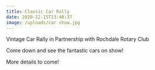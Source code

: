 ```yaml
---
title: Classic Car Rally
date: 2020-12-15T13:48:37
image: /uploads/car show.jpg
---
```

Vintage Car Rally in Partnership with Rochdale Rotary Club

Come down and see the fantastic cars on show!

More details to come!